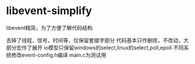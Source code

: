 # libevent-simplify
libevent精简，为了方便了解代码结构

去掉了线程，信号，时间等，仅保留套接字部分
代码基本只作删除，不改动，大部分宏作了展开
io模型只保留windows的select,linux的select,poll,epoll
不同系统修改event-config.h编译
main.c为测试用

